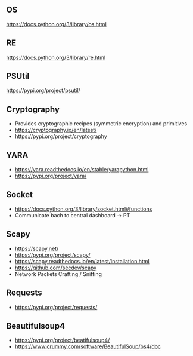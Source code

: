 ## OS

https://docs.python.org/3/library/os.html

## RE

https://docs.python.org/3/library/re.html

## PSUtil

https://pypi.org/project/psutil/

## Cryptography

* Provides cryptographic recipes (symmetric encryption) and primitives
* https://cryptography.io/en/latest/
* https://pypi.org/project/cryptography

## YARA

* https://yara.readthedocs.io/en/stable/yarapython.html
* https://pypi.org/project/yara/

## Socket

* https://docs.python.org/3/library/socket.html#functions
* Communicate bach to central dashboard -> PT

## Scapy

* https://scapy.net/
* https://pypi.org/project/scapy/
* https://scapy.readthedocs.io/en/latest/installation.html
* https://github.com/secdev/scapy
* Network Packets Crafting / Sniffing

## Requests

* https://pypi.org/project/requests/

## Beautifulsoup4

* https://pypi.org/project/beatifulsoup4/
* https://www.crummy.com/software/BeautifulSoup/bs4/doc
